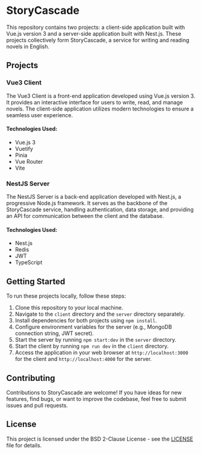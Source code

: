 # StoryCascade

This repository contains two projects: a client-side application built with Vue.js version 3 and a server-side application built with Nest.js. These projects collectively form StoryCascade, a service for writing and reading novels in English.

## Projects

### Vue3 Client

The Vue3 Client is a front-end application developed using Vue.js version 3. It provides an interactive interface for users to write, read, and manage novels. The client-side application utilizes modern technologies to ensure a seamless user experience.

#### Technologies Used:

- Vue.js 3
- Vuetify
- Pinia
- Vue Router
- Vite

### NestJS Server

The NestJS Server is a back-end application developed with Nest.js, a progressive Node.js framework. It serves as the backbone of the StoryCascade service, handling authentication, data storage, and providing an API for communication between the client and the database.

#### Technologies Used:

- Nest.js
- Redis
- JWT
- TypeScript

## Getting Started

To run these projects locally, follow these steps:

1. Clone this repository to your local machine.
2. Navigate to the `client` directory and the `server` directory separately.
3. Install dependencies for both projects using `npm install`.
4. Configure environment variables for the server (e.g., MongoDB connection string, JWT secret).
5. Start the server by running `npm start:dev` in the `server` directory.
6. Start the client by running `npm run dev` in the `client` directory.
7. Access the application in your web browser at `http://localhost:3000` for the client and `http://localhost:4000` for the server.

## Contributing

Contributions to StoryCascade are welcome! If you have ideas for new features, find bugs, or want to improve the codebase, feel free to submit issues and pull requests.

## License

This project is licensed under the BSD 2-Clause License - see the [LICENSE](LICENSE.md) file for details.
